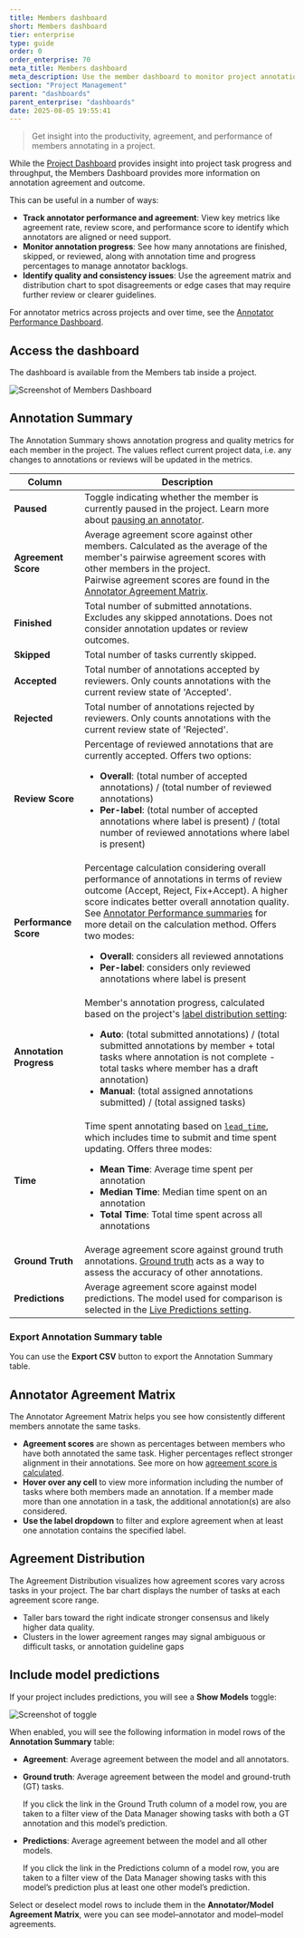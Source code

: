 ```yaml
---
title: Members dashboard
short: Members dashboard
tier: enterprise
type: guide
order: 0
order_enterprise: 70
meta_title: Members dashboard
meta_description: Use the member dashboard to monitor project annotation quality. 
section: "Project Management"
parent: "dashboards"
parent_enterprise: "dashboards"
date: 2025-08-05 19:55:41
---
```


> Get insight into the productivity, agreement, and performance of members annotating in a project. 

While the [Project Dashboard](dashboard_project) provides insight into project task progress and throughput, the Members Dashboard provides more information on annotation agreement and outcome.

This can be useful in a number of ways: 

- **Track annotator performance and agreement**: View key metrics like agreement rate, review score, and performance score to identify which annotators are aligned or need support.
- **Monitor annotation progress**: See how many annotations are finished, skipped, or reviewed, along with annotation time and progress percentages to manage annotator backlogs.
- **Identify quality and consistency issues**: Use the agreement matrix and distribution chart to spot disagreements or edge cases that may require further review or clearer guidelines.

For annotator metrics across projects and over time, see the [Annotator Performance Dashboard](dashboard_annotator).

## Access the dashboard

The dashboard is available from the Members tab inside a project.

![Screenshot of Members Dashboard](/images/project/project_members_dashboard.png)

## Annotation Summary

The Annotation Summary shows annotation progress and quality metrics for each member in the project. The values reflect current project data, i.e. any changes to annotations or reviews will be updated in the metrics.

| Column | Description |
|--------|-------------|
| **Paused** | Toggle indicating whether the member is currently paused in the project. Learn more about [pausing an annotator](quality.html#Pause-an-annotator). |
| **Agreement Score** | Average agreement score against other members. Calculated as the average of the member's pairwise agreement scores with other members in the project. <br>Pairwise agreement scores are found in the [Annotator Agreement Matrix](#Annotator_agreement_matrix).|
| **Finished** | Total number of submitted annotations. Excludes any skipped annotations. Does not consider annotation updates or review outcomes. |
| **Skipped** | Total number of tasks currently skipped. |
| **Accepted** | Total number of annotations accepted by reviewers. Only counts annotations with the current review state of 'Accepted'. |
| **Rejected** | Total number of annotations rejected by reviewers. Only counts annotations with the current review state of 'Rejected'. |
| **Review Score** | Percentage of reviewed annotations that are currently accepted. Offers two options:<ul><li><strong>Overall</strong>: (total number of accepted annotations) / (total number of reviewed annotations)</li><li><strong>Per-label</strong>: (total number of accepted annotations where label is present) / (total number of reviewed annotations where label is present)</li></ul> |
| **Performance Score** | Percentage calculation considering overall performance of annotations in terms of review outcome (Accept, Reject, Fix+Accept). A higher score indicates better overall annotation quality. See [Annotator Performance summaries](dashboard_annotator#Performance-summaries) for more detail on the calculation method. Offers two modes:<ul><li><strong>Overall</strong>: considers all reviewed annotations</li><li><strong>Per-label</strong>: considers only reviewed annotations where label is present</li></ul> |
| **Annotation Progress** | Member's annotation progress, calculated based on the project's [label distribution setting](project_settings_lse.html#Annotation):<ul><li><strong>Auto</strong>: (total submitted annotations) / (total submitted annotations by member + total tasks where annotation is not complete - total tasks where member has a draft annotation)</li><li><strong>Manual</strong>: (total assigned annotations submitted) / (total assigned tasks)</li></ul> |
| **Time** | Time spent annotating based on [`lead_time`](dashboard_annotator#Performance-summaries), which includes time to submit and time spent updating. Offers three modes:<ul><li><strong>Mean Time</strong>: Average time spent per annotation</li><li><strong>Median Time</strong>: Median time spent on an annotation</li><li><strong>Total Time</strong>: Total time spent across all annotations</li></ul> |
| **Ground Truth** | Average agreement score against ground truth annotations. [Ground truth](ground_truths.html) acts as a way to assess the accuracy of other annotations. |
| **Predictions** | Average agreement score against model predictions. The model used for comparison is selected in the [Live Predictions setting](project_settings_lse#Annotation). |


### Export Annotation Summary table

You can use the **Export CSV** button to export the Annotation Summary table.

## Annotator Agreement Matrix

The Annotator Agreement Matrix helps you see how consistently different members annotate the same tasks.

- **Agreement scores** are shown as percentages between members who have both annotated the same task. Higher percentages reflect stronger alignment in their annotations. See more on how [agreement score is calculated](stats).
- **Hover over any cell** to view more information including the number of tasks where both members made an annotation. If a member made more than one annotation in a task, the additional annotation(s) are also considered. 
- **Use the label dropdown** to filter and explore agreement when at least one annotation contains the specified label.

## Agreement Distribution

The Agreement Distribution visualizes how agreement scores vary across tasks in your project. The bar chart displays the number of tasks at each agreement score range.

- Taller bars toward the right indicate stronger consensus and likely higher data quality.
- Clusters in the lower agreement ranges may signal ambiguous or difficult tasks, or annotation guideline gaps

## Include model predictions

If your project includes predictions, you will see a **Show Models** toggle:

![Screenshot of toggle](/images/project/models-toggle.png)

When enabled, you will see the following information in model rows of the **Annotation Summary** table:

* **Agreement**: Average agreement between the model and all annotators.
* **Ground truth**: Average agreement between the model and ground-truth (GT) tasks.

    If you click the link in the Ground Truth column of a model row, you are taken to a filter view of the Data Manager showing tasks with both a GT annotation and this model’s prediction.
* **Predictions**: Average agreement between the model and all other models.

    If you click the link in the Predictions column of a model row, you are taken to a filter view of the Data Manager showing tasks with this model’s prediction plus at least one other model’s prediction.

Select or deselect model rows to include them in the **Annotator/Model Agreement Matrix**, were you can see model–annotator and model–model agreements.